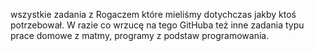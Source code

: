 wszystkie zadania z Rogaczem które mieliśmy dotychczas jakby ktoś potrzebował. W razie co wrzucę na tego GitHuba też inne zadania typu prace domowe z matmy, programy z podstaw programowania.
